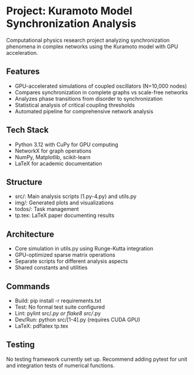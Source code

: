 # Project: Kuramoto Model Synchronization Analysis

Computational physics research project analyzing synchronization phenomena in complex networks using the Kuramoto model with GPU acceleration.

## Features
- GPU-accelerated simulations of coupled oscillators (N=10,000 nodes)
- Compares synchronization in complete graphs vs scale-free networks 
- Analyzes phase transitions from disorder to synchronization
- Statistical analysis of critical coupling thresholds
- Automated pipeline for comprehensive network analysis

## Tech Stack
- Python 3.12 with CuPy for GPU computing
- NetworkX for graph operations
- NumPy, Matplotlib, scikit-learn
- LaTeX for academic documentation

## Structure
- src/: Main analysis scripts (1.py-4.py) and utils.py
- img/: Generated plots and visualizations
- todos/: Task management
- tp.tex: LaTeX paper documenting results

## Architecture
- Core simulation in utils.py using Runge-Kutta integration
- GPU-optimized sparse matrix operations
- Separate scripts for different analysis aspects
- Shared constants and utilities

## Commands
- Build: pip install -r requirements.txt
- Test: No formal test suite configured
- Lint: pylint src/*.py or flake8 src/*.py
- Dev/Run: python src/[1-4].py (requires CUDA GPU)
- LaTeX: pdflatex tp.tex

## Testing
No testing framework currently set up. Recommend adding pytest for unit and integration tests of numerical functions.